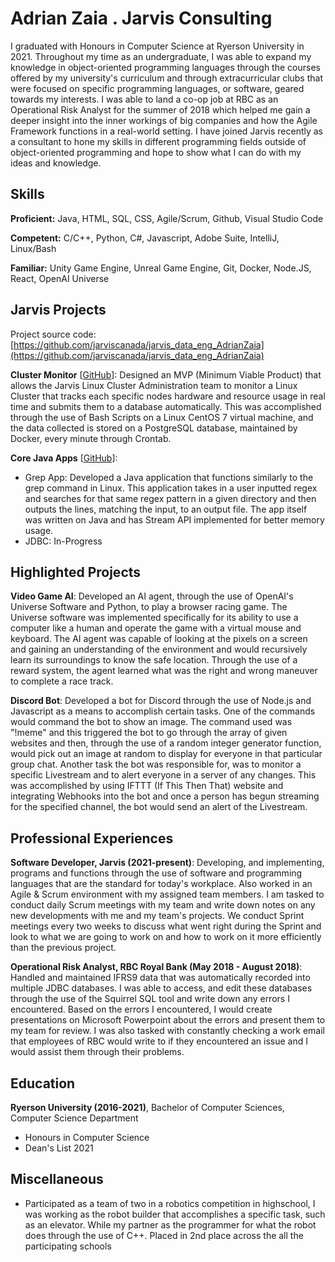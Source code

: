 # Adrian Zaia . Jarvis Consulting

I graduated with Honours in Computer Science at Ryerson University in 2021. Throughout my time as an undergraduate, I was able to expand my knowledge in object-oriented programming languages through the courses offered by my university's curriculum and through extracurricular clubs that were focused on specific programming languages, or software, geared towards my interests. I was able to land a co-op job at RBC as an Operational Risk Analyst for the summer of 2018 which helped me gain a deeper insight into the inner workings of big companies and how the Agile Framework functions in a real-world setting. I have joined Jarvis recently as a consultant to hone my skills in different programming fields outside of object-oriented programming and hope to show what I can do with my ideas and knowledge.

## Skills

**Proficient:** Java, HTML, SQL, CSS, Agile/Scrum, Github, Visual Studio Code

**Competent:** C/C++, Python, C#, Javascript, Adobe Suite, IntelliJ, Linux/Bash

**Familiar:** Unity Game Engine, Unreal Game Engine, Git, Docker, Node.JS, React, OpenAI Universe

## Jarvis Projects

Project source code: [https://github.com/jarviscanada/jarvis_data_eng_AdrianZaia](https://github.com/jarviscanada/jarvis_data_eng_AdrianZaia)


**Cluster Monitor** [[GitHub](https://github.com/jarviscanada/jarvis_data_eng_AdrianZaia/tree/master/linux_sql)]: Designed an MVP (Minimum Viable Product) that allows the Jarvis Linux Cluster Administration team to monitor a Linux Cluster that tracks each specific nodes hardware and resource usage in real time and submits them to a database automatically. This was accomplished through the use of Bash Scripts on a Linux CentOS 7 virtual machine, and the data collected is stored on a PostgreSQL database, maintained by Docker, every minute through Crontab.

**Core Java Apps** [[GitHub](https://github.com/jarviscanada/jarvis_data_eng_AdrianZaia/tree/master/core_java)]:
      
  - Grep App: Developed a Java application that functions similarly to the grep command in Linux. This application takes in a user inputted regex and searches for that same regex pattern in a given directory and then outputs the lines, matching the input, to an output file. The app itself was written on Java and has Stream API implemented for better memory usage. 
  - JDBC: In-Progress


## Highlighted Projects
**Video Game AI**: Developed an AI agent, through the use of OpenAI's Universe Software and Python, to play a browser racing game. The Universe software was implemented specifically for its ability to use a computer like a human and operate the game with a virtual mouse and keyboard. The AI agent was capable of looking at the pixels on a screen and gaining an understanding of the environment and would recursively learn its surroundings to know the safe location. Through the use of a reward system, the agent learned what was the right and wrong maneuver to complete a race track.

**Discord Bot**: Developed a bot for Discord through the use of Node.js and Javascript as a means to accomplish certain tasks. One of the commands would command the bot to show an image. The command used was "!meme" and this triggered the bot to go through the array of given websites and then, through the use of a random integer generator function, would pick out an image at random to display for everyone in that particular group chat. Another task the bot was responsible for, was to monitor a specific Livestream and to alert everyone in a server of any changes. This was accomplished by using IFTTT (If This Then That) website and integrating Webhooks into the bot and once a person has begun streaming for the specified channel, the bot would send an alert of the Livestream.


## Professional Experiences

**Software Developer, Jarvis (2021-present)**: Developing, and implementing, programs and functions through the use of software and programming languages that are the standard for today's workplace. Also worked in an Agile & Scrum environment with my assigned team members. I am tasked to conduct daily Scrum meetings with my team and write down notes on any new developments with me and my team's projects. We conduct Sprint meetings every two weeks to discuss what went right during the Sprint and look to what we are going to work on and how to work on it more efficiently than the previous project.

**Operational Risk Analyst, RBC Royal Bank (May 2018 - August 2018)**: Handled and maintained IFRS9 data that was automatically recorded into multiple JDBC databases. I was able to access, and edit these databases through the use of the Squirrel SQL tool and write down any errors I encountered. Based on the errors I encountered, I would create presentations on Microsoft Powerpoint about the errors and present them to my team for review. I was also tasked with constantly checking a work email that employees of RBC would write to if they encountered an issue and I would assist them through their problems.


## Education
**Ryerson University (2016-2021)**, Bachelor of Computer Sciences, Computer Science Department
- Honours in Computer Science
- Dean's List 2021


## Miscellaneous
- Participated as a team of two in a robotics competition in highschool, I was working as the robot builder that accomplishes a specific task, such as an elevator. While  my partner as the programmer for what the robot does through the use of C++. Placed in 2nd place across the all the participating schools